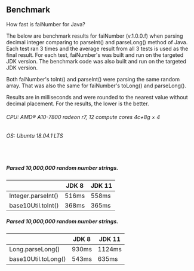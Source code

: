 ## Benchmark

How fast is faiNumber for Java?

The below are benchmark results for faiNumber (v.1.0.0.f) when parsing 
decimal integer comparing to parseInt() and parseLong() method of Java.
Each test ran 3 times and the average result from all 3 tests is used as
the final result. For each test, faiNumber's was built and run on the
targeted JDK version. The benchmark code was also built and run on the
targeted JDK version. 

Both faiNumber's toInt() and parseInt() were parsing the same random 
array. That was also the same for faiNumber's toLong() and parseLong().

Results are in milliseconds and were rounded to the nearest value without
decimal placement. For the results, the lower is the better.

###### CPU: AMD® A10-7800 radeon r7, 12 compute cores 4c+8g × 4
###### OS: Ubuntu 18.04.1 LTS
<br>

##### Parsed 10,000,000 random number strings.
| | JDK 8  | JDK 11 |
|---|---|---|
| Integer.parseInt()           | 516ms | 558ms | 
| base10Util.toInt()           | 368ms | 365ms |

##### Parsed 10,000,000 random number strings.
| | JDK 8  | JDK 11 |
|---|---|---|
| Long.parseLong()             | 930ms | 1124ms |
| base10Util.toLong()          | 543ms |  635ms |
